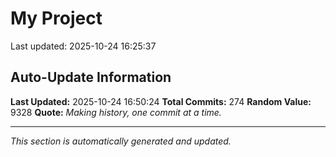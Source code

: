 # My Project


Last updated: 2025-10-24 16:25:37

























































































































































































































































































































































































































































































































































































































































































## Auto-Update Information

**Last Updated:** 2025-10-24 16:50:24
**Total Commits:** 274
**Random Value:** 9328
**Quote:** _Making history, one commit at a time._

---
_This section is automatically generated and updated._